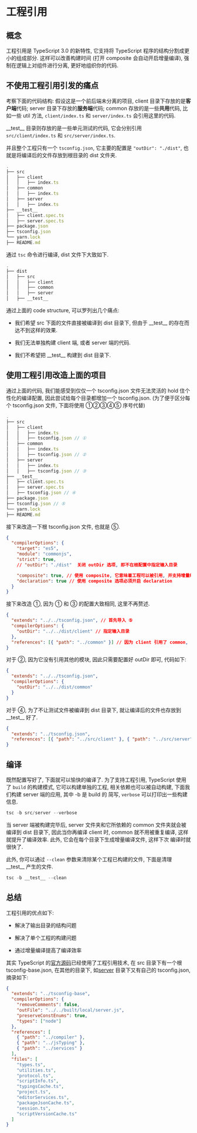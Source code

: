 # 工程引用

## 概念

工程引用是 TypeScript 3.0 的新特性, 它支持将 TypeScript 程序的结构分割成更小的组成部分.
这样可以改善构建时间 (打开 composite 会自动开启增量编译), 强制在逻辑上对组件进行分离, 更好地组织你的代码.

## 不使用工程引用引发的痛点

考察下面的代码结构: 假设这是一个前后端未分离的项目, client 目录下存放的是**客户端**代码;
server 目录下存放的**服务端**代码; common 存放的是一些**共用**代码, 比如一些 util 方法,
`client/index.ts` 和 `server/index.ts` 会引用这里的代码.

\_\_test\_\_ 目录则存放的是一些单元测试的代码, 它会分别引用 `src/client/index.ts` 和 `src/server/index.ts`.

并且整个工程只有一个 `tsconfig.json`, 它主要的配置是 `"outDir": "./dist"`, 也就是将编译后的文件存放到根目录的
dist 文件夹.

```ts
.
├── src
│   ├── client
│   │   ├── index.ts
│   ├── common
│   │   ├── index.ts
│   ├── server
│   │   ├── index.ts
├── __test__
│   ├── client.spec.ts
│   ├── server.spec.ts
├── package.json
├── tsconfig.json
└── yarn.lock
├── README.md
```

通过 `tsc` 命令进行编译, dist 文件下大致如下.

```ts
.
├── dist
│   ├── src
│   │   ├── client
│   │   ├── common
│   │   ├── server
│   ├── __test__
```

通过上面的 code structure, 可以罗列出几个痛点:

- 我们希望 src 下面的文件直接被编译到 dist 目录下, 但由于 \_\_test\_\_ 的存在而达不到这样的效果.

- 我们无法单独构建 client 端, 或者 server 端的代码.

- 我们不希望把 \_\_test\_\_ 构建到 dist 目录下.

## 使用工程引用改造上面的项目

通过上面的代码, 我们能感受到仅仅一个 tsconfig.json 文件无法灵活的 hold 住个性化的编译配置, 因此尝试给每个目录都增加一个
tsconfig.json. (为了便于区分每个 tsconfig.json 文件, 下面将使用 ①②③④⑤ 序号代替)

```ts
.
├── src
│   ├── client
│   │   ├── index.ts
│   │   ├── tsconfig.json // ①
│   ├── common
│   │   ├── index.ts
│   │   ├── tsconfig.json // ②
│   ├── server
│   │   ├── index.ts
│   │   ├── tsconfig.json // ③
├── __test__
│   ├── client.spec.ts
│   ├── server.spec.ts
│   ├── tsconfig.json // ④
├── package.json
├── tsconfig.json // ⑤
└── yarn.lock
├── README.md
```

接下来改造一下根 tsconfig.json 文件, 也就是 ⑤.

```json
{
  "compilerOptions": {
    "target": "es5",
    "module": "commonjs",
    "strict": true,
    // "outDir": "./dist"  关闭 outDir 选项, 即不在根配置中指定输入目录

    "composite": true, // 使用 composite, 它意味着工程可以被引用, 并支持增量编译
    "declaration": true // 使用 composite 选项必须开启 declaration
  }
}
```

接下来改造 ①, 因为 ① 和 ③ 的配置大致相同, 这里不再赘述.

```json
{
  "extends": "../../tsconfig.json", // 首先导入 ⑤
  "compilerOptions": {
    "outDir": "../../dist/client" // 指定输入目录
  },
  "references": [{ "path": "../common" }] // 因为 client 引用了 common, 故需要将 common 引入进来
}
```

对于 ②, 因为它没有引用其他的模块, 因此只需要配置好 outDir 即可, 代码如下:

```json
{
  "extends": "../../tsconfig.json",
  "compilerOptions": {
    "outDir": "../../dist/common"
  }
}
```

对于 ④, 为了不让测试文件被编译到 dist 目录下, 就让编译后的文件也存放到 \_\_test\_\_ 好了.

```json
{
  "extends": "../tsconfig.json",
  "references": [{ "path": "../src/client" }, { "path": "../src/server" }]
}
```

## 编译

既然配置写好了, 下面就可以愉快的编译了. 为了支持工程引用, TypeScript 使用了 `build` 的构建模式,
它可以构建单独的工程, 相关依赖也可以被自动构建, 下面我们构建 server 端的应用, 其中 -b 是 build 的
简写, `verbose` 可以打印出一些构建信息.

```ts
tsc -b src/server --verbose
```

当 server 端被构建完毕后, server 文件夹和它所依赖的 common 文件夹就会被编译到 dist 目录下, 因此当你再编译
client 时, common 就不用被重复编译, 这样就提升了编译效率. 此外, 它会在每个目录下生成增量编译文件, 这样下次
编译时就很快了.

此外, 你可以通过 `--clean` 参数来清除某个工程已构建的文件, 下面是清理 \_\_test\_\_ 产生的文件.

```ts
tsc -b __test__ --clean
```

## 总结

工程引用的优点如下:

- 解决了输出目录的结构问题

- 解决了单个工程的构建问题

- 通过增量编译提高了编译效率

其实 TypeScript 的[官方源码](https://github.com/microsoft/TypeScript)已经使用了工程引用技术,
在 src 目录下有一个根 tsconfig-base.json, 在其他的目录下, 如[server](https://github.com/microsoft/TypeScript/tree/master/src/server)
目录下又有自己的 tsconfig.json, 摘录如下:

```json
{
  "extends": "../tsconfig-base",
  "compilerOptions": {
    "removeComments": false,
    "outFile": "../../built/local/server.js",
    "preserveConstEnums": true,
    "types": ["node"]
  },
  "references": [
    { "path": "../compiler" },
    { "path": "../jsTyping" },
    { "path": "../services" }
  ],
  "files": [
    "types.ts",
    "utilities.ts",
    "protocol.ts",
    "scriptInfo.ts",
    "typingsCache.ts",
    "project.ts",
    "editorServices.ts",
    "packageJsonCache.ts",
    "session.ts",
    "scriptVersionCache.ts"
  ]
}
```

